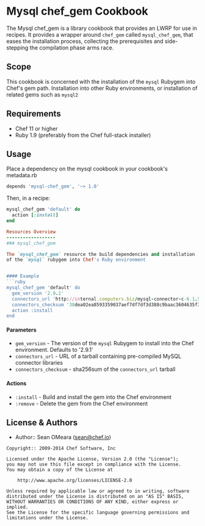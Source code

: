 Mysql chef_gem Cookbook
=======================

The Mysql chef_gem is a library cookbook that provides an LWRP for use
in recipes. It provides a wrapper around `chef_gem` called
`mysql_chef_gem`, that eases the installation process, collecting the
prerequisites and side-stepping the compilation phase arms race.

Scope
-----
This cookbook is concerned with the installation of the `mysql`
Rubygem into Chef's gem path. Installation into other Ruby
environments, or installation of related gems such as `mysql2`

Requirements
------------
* Chef 11 or higher
* Ruby 1.9 (preferably from the Chef full-stack installer)
 
Usage
-----
Place a dependency on the mysql cookbook in your cookbook's  metadata.rb
```ruby
depends 'mysql-chef_gem', '~> 1.0'
```

Then, in a recipe:

```ruby
mysql_chef_gem 'default' do
  action [:install]
end

Resources Overview
------------------
### mysql_chef_gem

The `mysql_chef_gem` resource the build dependencies and installation
of the `mysql` rubygem into Chef's Ruby environment


#### Example
```ruby
mysql_chef_gem 'default' do
  gem_version '2.9.1'
  connectors_url 'http://internal.computers.biz/mysql-connector-c-6.1.5-linux-glibc2.5-x86_64.tar.gz'
  connectors_checksum '38dea02ea8593359037aef7df7df3d388c9baac3604635f398bae9e1e8eaa4d2'
  action :install
end
```

#### Parameters
- `gem_version` - The version of the `mysql` Rubygem to install into
  the Chef environment. Defaults to '2.9.1'
- `connectors_url` - URL of a tarball containing pre-compiled MySQL
  connector libraries  
- `connectors_checksum` - sha256sum of the `connectors_url` tarball

#### Actions
- `:install` - Build and install the gem into the Chef environment
- `:remove` - Delete the gem from the Chef environment

License & Authors
-----------------
- Author:: Sean OMeara (<sean@chef.io>)

```text
Copyright:: 2009-2014 Chef Software, Inc

Licensed under the Apache License, Version 2.0 (the "License");
you may not use this file except in compliance with the License.
You may obtain a copy of the License at

    http://www.apache.org/licenses/LICENSE-2.0

Unless required by applicable law or agreed to in writing, software
distributed under the License is distributed on an "AS IS" BASIS,
WITHOUT WARRANTIES OR CONDITIONS OF ANY KIND, either express or implied.
See the License for the specific language governing permissions and
limitations under the License.
```

